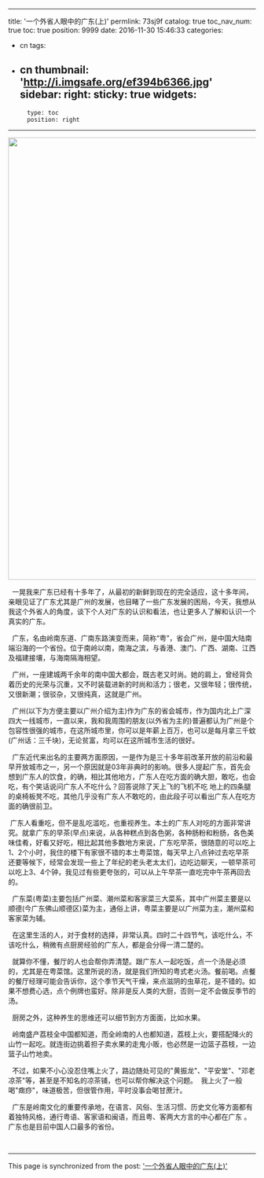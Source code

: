 
---
title: '一个外省人眼中的广东(上)'
permlink: 73sj9f
catalog: true
toc_nav_num: true
toc: true
position: 9999
date: 2016-11-30 15:46:33
categories:
- cn
tags:
- cn
thumbnail: 'http://i.imgsafe.org/ef394b6366.jpg'
sidebar:
    right:
        sticky: true
widgets:
    -
        type: toc
        position: right
---


<html>
<p><img src="http://i.imgsafe.org/ef394b6366.jpg" width="1600" height="900"/></p>
<p>&nbsp;&nbsp;一晃我来广东已经有十多年了，从最初的新鲜到现在的完全适应，这十多年间，亲眼见证了广东尤其是广州的发展，也目睹了一些广东发展的困局，今天，我想从我这个外省人的角度，谈下个人对广东的认识和看法，也让更多人了解和认识一个真实的广东。</p>
<p>&nbsp;&nbsp;广东，名由岭南东道、广南东路演变而来，简称“粤”，省会广州，是中国大陆南端沿海的一个省份。位于南岭以南，南海之滨，与香港、澳门、广西、湖南、江西及福建接壤，与海南隔海相望。</p>
<p>&nbsp;&nbsp;广州，一座建城两千余年的南中国大都会，既古老又时尚。她的肩上，曾经背负着历史的光荣与沉重，又不时装载进新的时尚和活力；很老，又很年轻；很传统，又很新潮；很驳杂，又很纯真，这就是广州。</p>
<p>&nbsp;&nbsp;广州(以下为方便主要以广州介绍为主)作为广东的省会城市，作为国内北上广深四大一线城市，一直以来，我和我周围的朋友(以外省为主的)普遍都认为广州是个包容性很强的城市，在这所城市里，你可以是年薪上百万，也可以是每月拿三千蚊(广州话：三千块)，无论贫富，均可以在这所城市生活的很好。&nbsp;</p>
<p>&nbsp;&nbsp;广东近代来出名的主要两方面原因，一是作为是三十多年前改革开放的前沿和最早开放城市之一，另一个原因就是03年非典时的影响。很多人提起广东，首先会想到广东人的饮食，的确，相比其他地方，广东人在吃方面的确大胆，敢吃，也会吃，有个笑话说问广东人不吃什么？回答说除了天上飞的飞机不吃 地上的四条腿的桌椅板凳不吃，其他几乎没有广东人不敢吃的，由此段子可以看出广东人在吃方面的确很前卫。</p>
<p>&nbsp;广东人看重吃，但不是乱吃滥吃，也重视养生。本土的广东人对吃的方面非常讲究。就拿广东的早茶(早点)来说，从各种糕点到各色粥，各种肠粉和粉肠，各色美味佳肴，好看又好吃，相比起其他多数地方来说，广东吃早茶，很随意的可以吃上1、2个小时，我住的楼下有家很不错的本土粤菜馆，每天早上八点钟过去吃早茶还要等候下，经常会发现一些上了年纪的老头老太太们，边吃边聊天，一顿早茶可以吃上3、4个钟，我见过有些更夸张的，可以从上午早茶一直吃完中午茶再回去的。</p>
<p>&nbsp;&nbsp;广东菜(粤菜)主要包括广州菜、潮州菜和客家菜三大菜系，其中广州菜主要是以顺德(今广东佛山顺德区)菜为主，通俗上讲，粤菜主要是以广州菜为主，潮州菜和客家菜为辅。</p>
<p>&nbsp;&nbsp;在这里生活的人，对于食材的选择，非常认真。四时二十四节气，该吃什么，不该吃什么，稍微有点厨房经验的广东人，都是会分得一清二楚的。</p>
<p>&nbsp;&nbsp;就算你不懂，餐厅的人也会帮你弄清楚。跟广东人一起吃饭，点一个汤是必须的，尤其是在粤菜馆。这里所说的汤，就是我们所知的粤式老火汤。餐前喝。点餐的餐厅经理可能会告诉你，这个季节天气干燥，来点滋阴的虫草花，是不错的。如果不想费心选，点个例牌也蛮好。除非是反人类的大厨，否则一定不会做反季节的汤。</p>
<p>&nbsp;&nbsp;厨房之外，这种养生的思维还可以细节到方方面面，比如水果。</p>
<p>&nbsp;&nbsp;岭南盛产荔枝全中国都知道，而全岭南的人也都知道，荔枝上火，要搭配降火的山竹一起吃。就连街边挑着担子卖水果的走鬼小贩，也必然是一边篮子荔枝，一边篮子山竹地卖。</p>
<p>&nbsp;&nbsp;不过，如果不小心没忍住嘴上火了，路边随处可见的"黄振龙"、"平安堂"、"邓老凉茶"等，甚至是不知名的凉茶铺，也可以帮你解决这个问题。 &nbsp;我上火了一般喝"癍痧"，味道极苦，但很管作用，平时没事会喝甘蔗汁。</p>
<p>&nbsp;&nbsp;广东是岭南文化的重要传承地，在语言、风俗、生活习惯、历史文化等方面都有着独特风格，通行粤语、客家语和闽语，而且粤、客两大方言的中心都在广东 。广东也是目前中国人口最多的省份。</p>
<p><br></p>
</html>

- - -

This page is synchronized from the post: ['一个外省人眼中的广东(上)'](https://steemit.com/@rivalhw/73sj9f)
